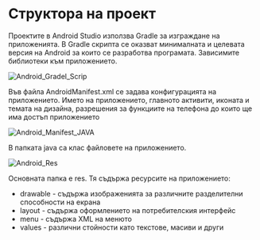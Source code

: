 # Структора на проект
Проектите в Android Studio използва Gradle за изграждане на приложенията. В Gradle скрипта се оказват минималната и целевата версия на Android за които се разработва програмата. Зависимите библиотеки към приложението.

![Android_Gradel_Scrip](https://user-images.githubusercontent.com/10382663/74097495-54f59b00-4b15-11ea-9632-f29bd66724ef.PNG)

Във файла AndroidManifest.xml се задава конфигурацията на приложението. Името на приложението, главното активити, иконата и темата на дизайна, разрешения за функциите на телефона до които ще има достъп приложението

![Android_Manifest_JAVA](https://user-images.githubusercontent.com/10382663/74097498-5626c800-4b15-11ea-9fbc-a4edf07446d3.PNG)

В папката java са клас файловете на приложението.

![Android_Res](https://user-images.githubusercontent.com/10382663/74097499-5626c800-4b15-11ea-9b55-46a8d3241957.PNG)

Основната папка е res. Тя съдържа ресурсите на приложението:

- drawable - съдържа изображенията за различните разделителни способности на екрана
- layout - съдържа оформлението на потребителския интерфейс
- menu - съдържа XML на менюто
- values - различни стойности като текстове, масиви и други

